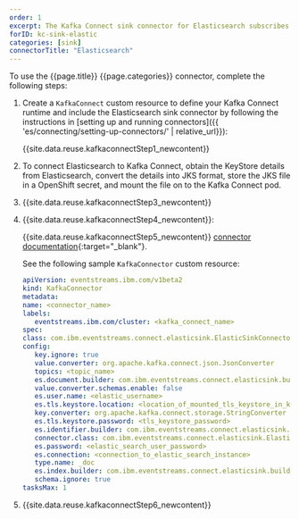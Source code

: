 ```yaml
---
order: 1
excerpt: The Kafka Connect sink connector for Elasticsearch subscribes to one or more Kafka topics and writes the records to Elasticsearch.
forID: kc-sink-elastic
categories: [sink]
connectorTitle: "Elasticsearch"
---
```


To use the {{page.title}} {{page.categories}} connector, complete the following steps:

1. Create a `KafkaConnect` custom resource to define your Kafka Connect runtime and include the Elasticsearch sink connector by following the instructions in [setting up and running connectors]({{ 'es/connecting/setting-up-connectors/' | relative_url}}):

   {{site.data.reuse.kafkaconnectStep1_newcontent}}


2. To connect Elasticsearch to Kafka Connect, obtain the KeyStore details from Elasticsearch, convert the details into JKS format, store the JKS file in a OpenShift secret, and mount the file on to the Kafka Connect pod.
3. {{site.data.reuse.kafkaconnectStep3_newcontent}}

4. {{site.data.reuse.kafkaconnectStep4_newcontent}}:

   {{site.data.reuse.kafkaconnectStep5_newcontent}} [connector documentation](https://github.com/ibm-messaging/kafka-connect-elastic-sink?tab=readme-ov-file#configuration){:target="_blank"}.

   See the following sample `KafkaConnector` custom resource:

   ```yaml
   apiVersion: eventstreams.ibm.com/v1beta2
   kind: KafkaConnector
   metadata:
   name: <connector_name>
   labels:
      eventstreams.ibm.com/cluster: <kafka_connect_name>
   spec:
   class: com.ibm.eventstreams.connect.elasticsink.ElasticSinkConnector
   config:
      key.ignore: true
      value.converter: org.apache.kafka.connect.json.JsonConverter
      topics: <topic_name>
      es.document.builder: com.ibm.eventstreams.connect.elasticsink.builders.JsonDocumentBuilder
      value.converter.schemas.enable: false
      es.user.name: <elastic_username>
      es.tls.keystore.location: <location_of_mounted_tls_keystore_in_kafka_connect_pod>
      key.converter: org.apache.kafka.connect.storage.StringConverter
      es.tls.keystore.password: <tls_keystore_password>
      es.identifier.builder: com.ibm.eventstreams.connect.elasticsink.builders.DefaultIdentifierBuilder
      connector.class: com.ibm.eventstreams.connect.elasticsink.ElasticSinkConnector
      es.password: <elastic_search_user_password>
      es.connection: <connection_to_elastic_search_instance>
      type.name: _doc
      es.index.builder: com.ibm.eventstreams.connect.elasticsink.builders.DefaultIndexBuilder
      schema.ignore: true
   tasksMax: 1
   ```

5. {{site.data.reuse.kafkaconnectStep6_newcontent}}